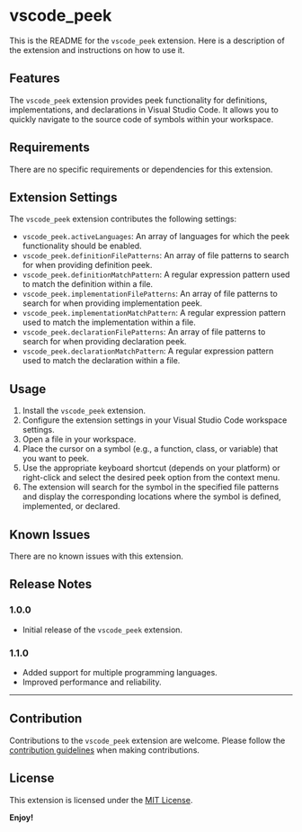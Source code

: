 # vscode_peek

This is the README for the `vscode_peek` extension. Here is a description of the extension and instructions on how to use it.

## Features

The `vscode_peek` extension provides peek functionality for definitions, implementations, and declarations in Visual Studio Code. It allows you to quickly navigate to the source code of symbols within your workspace.

## Requirements

There are no specific requirements or dependencies for this extension.

## Extension Settings

The `vscode_peek` extension contributes the following settings:

- `vscode_peek.activeLanguages`: An array of languages for which the peek functionality should be enabled.
- `vscode_peek.definitionFilePatterns`: An array of file patterns to search for when providing definition peek.
- `vscode_peek.definitionMatchPattern`: A regular expression pattern used to match the definition within a file.
- `vscode_peek.implementationFilePatterns`: An array of file patterns to search for when providing implementation peek.
- `vscode_peek.implementationMatchPattern`: A regular expression pattern used to match the implementation within a file.
- `vscode_peek.declarationFilePatterns`: An array of file patterns to search for when providing declaration peek.
- `vscode_peek.declarationMatchPattern`: A regular expression pattern used to match the declaration within a file.

## Usage

1. Install the `vscode_peek` extension.
1. Configure the extension settings in your Visual Studio Code workspace settings.
1. Open a file in your workspace.
1. Place the cursor on a symbol (e.g., a function, class, or variable) that you want to peek.
1. Use the appropriate keyboard shortcut (depends on your platform) or right-click and select the desired peek option from the context menu.
1. The extension will search for the symbol in the specified file patterns and display the corresponding locations where the symbol is defined, implemented, or declared.

## Known Issues

There are no known issues with this extension.

## Release Notes

### 1.0.0

- Initial release of the `vscode_peek` extension.

### 1.1.0

- Added support for multiple programming languages.
- Improved performance and reliability.

______________________________________________________________________

## Contribution

Contributions to the `vscode_peek` extension are welcome. Please follow the [contribution guidelines](CONTRIBUTING.md) when making contributions.

## License

This extension is licensed under the [MIT License](LICENSE).

**Enjoy!**